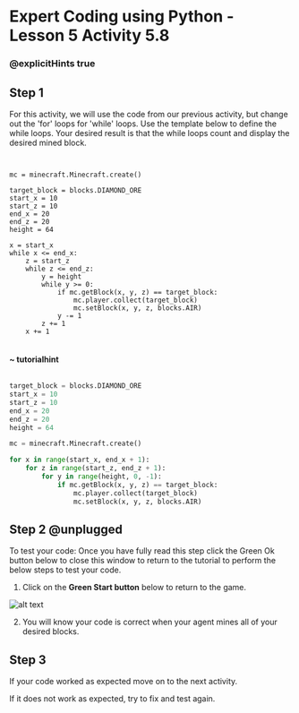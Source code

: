 # Expert Coding using Python - Lesson 5 Activity 5.8
### @explicitHints true

  


## Step 1

For this activity, we will use the code from our previous activity, but change out the 'for' loops for 'while' loops. Use the template below to define the while loops. Your desired result is that the while loops count and display the desired mined block.


```template


mc = minecraft.Minecraft.create()

target_block = blocks.DIAMOND_ORE
start_x = 10
start_z = 10
end_x = 20
end_z = 20
height = 64

x = start_x
while x <= end_x:
    z = start_z
    while z <= end_z:
        y = height
        while y >= 0:
            if mc.getBlock(x, y, z) == target_block:
                mc.player.collect(target_block)
                mc.setBlock(x, y, z, blocks.AIR)
            y -= 1
        z += 1
    x += 1


```

#### ~ tutorialhint

```python

target_block = blocks.DIAMOND_ORE
start_x = 10
start_z = 10
end_x = 20
end_z = 20
height = 64

mc = minecraft.Minecraft.create()

for x in range(start_x, end_x + 1):
    for z in range(start_z, end_z + 1):
        for y in range(height, 0, -1):
            if mc.getBlock(x, y, z) == target_block:
                mc.player.collect(target_block)
                mc.setBlock(x, y, z, blocks.AIR)

```

## Step 2 @unplugged

To test your code:
Once you have fully read this step click the Green Ok button below to close this window to return to the tutorial to perform the below steps to test your code.

1. Click on the **Green Start button** below to return to the game.

  

![alt text](https://expertjs.codingcredentials.com/Lesson1/1.1/1.JPG?raw=true  "Start")

2. You will know your code is correct when your agent mines all of your desired blocks.
  
  
  

## Step 3

If your code worked as expected move on to the next activity.

  

If it does not work as expected, try to fix and test again.
